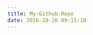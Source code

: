 ```yaml
---
title: My-Github-Repo
date: 2016-10-26 09:15:10
---
```


<div class="github-widget" data-repo="poetries/mywiki"></div>
<div class="github-widget" data-repo="poetries/Code-snippets-and-plugins-collected"></div>